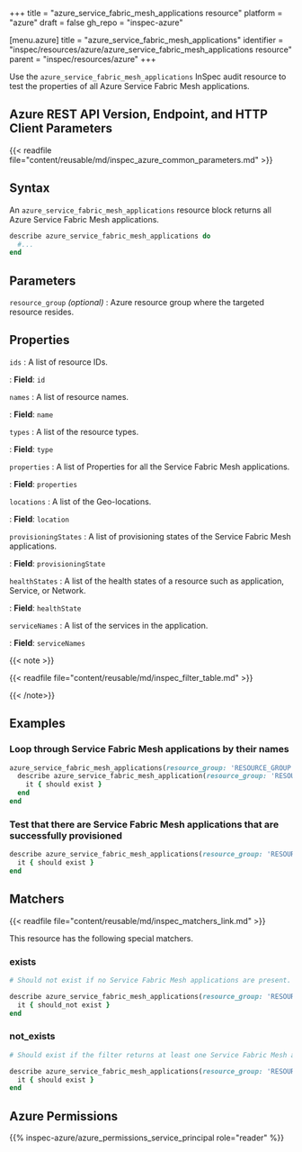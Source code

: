 +++
title = "azure_service_fabric_mesh_applications resource"
platform = "azure"
draft = false
gh_repo = "inspec-azure"

[menu.azure]
title = "azure_service_fabric_mesh_applications"
identifier = "inspec/resources/azure/azure_service_fabric_mesh_applications resource"
parent = "inspec/resources/azure"
+++

Use the `azure_service_fabric_mesh_applications` InSpec audit resource to test the properties of all Azure Service Fabric Mesh applications.

## Azure REST API Version, Endpoint, and HTTP Client Parameters

{{< readfile file="content/reusable/md/inspec_azure_common_parameters.md" >}}

## Syntax

An `azure_service_fabric_mesh_applications` resource block returns all Azure Service Fabric Mesh applications.

```ruby
describe azure_service_fabric_mesh_applications do
  #...
end
```

## Parameters

`resource_group` _(optional)_
: Azure resource group where the targeted resource resides.

## Properties

`ids`
: A list of resource IDs.

: **Field**: `id`

`names`
: A list of resource names.

: **Field**: `name`

`types`
: A list of the resource types.

: **Field**: `type`

`properties`
: A list of Properties for all the Service Fabric Mesh applications.

: **Field**: `properties`

`locations`
: A list of the Geo-locations.

: **Field**: `location`

`provisioningStates`
: A list of provisioning states of the Service Fabric Mesh applications.

: **Field**: `provisioningState`

`healthStates`
: A list of the health states of a resource such as application, Service, or Network.

: **Field**: `healthState`

`serviceNames`
: A list of the services in the application.

: **Field**: `serviceNames`

{{< note >}}

{{< readfile file="content/reusable/md/inspec_filter_table.md" >}}

{{< /note>}}

## Examples

### Loop through Service Fabric Mesh applications by their names

```ruby
azure_service_fabric_mesh_applications(resource_group: 'RESOURCE_GROUP').names.each do |name|
  describe azure_service_fabric_mesh_application(resource_group: 'RESOURCE_GROUP', name: name) do
    it { should exist }
  end
end
```

### Test that there are Service Fabric Mesh applications that are successfully provisioned

```ruby
describe azure_service_fabric_mesh_applications(resource_group: 'RESOURCE_GROUP').where(provisioningState: 'Succeeded') do
  it { should exist }
end
```

## Matchers

{{< readfile file="content/reusable/md/inspec_matchers_link.md" >}}

This resource has the following special matchers.

### exists

```ruby
# Should not exist if no Service Fabric Mesh applications are present.

describe azure_service_fabric_mesh_applications(resource_group: 'RESOURCE_GROUP') do
  it { should_not exist }
end
```

### not_exists

```ruby
# Should exist if the filter returns at least one Service Fabric Mesh application.

describe azure_service_fabric_mesh_applications(resource_group: 'RESOURCE_GROUP') do
  it { should exist }
end
```

## Azure Permissions

{{% inspec-azure/azure_permissions_service_principal role="reader" %}}
